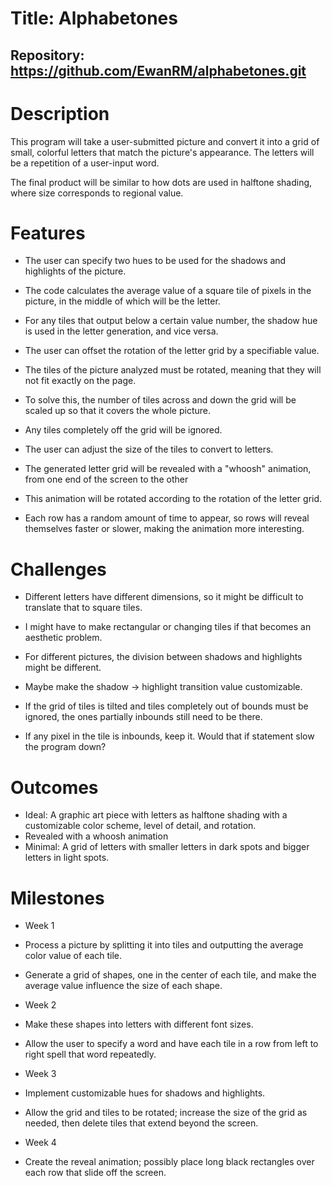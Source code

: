 # Title: Alphabetones
## Repository: https://github.com/EwanRM/alphabetones.git

# Description

This program will take a user-submitted picture and convert it into a grid of small, colorful letters that match the picture's appearance.
    The letters will be a repetition of a user-input word.

The final product will be similar to how dots are used in halftone shading, where size corresponds to regional value.

# Features

- The user can specify two hues to be used for the shadows and highlights of the picture.
 -  The code calculates the average value of a square tile of pixels in the picture, in the middle of which will be the letter.
 -  For any tiles that output below a certain value number, the shadow hue is used in the letter generation, and vice versa.

- The user can offset the rotation of the letter grid by a specifiable value.
 -  The tiles of the picture analyzed must be rotated, meaning that they will not fit exactly on the page.
 -  To solve this, the number of tiles across and down the grid will be scaled up so that it covers the whole picture.
 -  Any tiles completely off the grid will be ignored.

- The user can adjust the size of the tiles to convert to letters.
 -  The generated letter grid will be revealed with a "whoosh" animation, from one end of the screen to the other
 -  This animation will be rotated according to the rotation of the letter grid.
 -  Each row has a random amount of time to appear, so rows will reveal themselves faster or slower, making the animation more interesting.
    
# Challenges

- Different letters have different dimensions, so it might be difficult to translate that to square tiles.
 -  I might have to make rectangular or changing tiles if that becomes an aesthetic problem.

- For different pictures, the division between shadows and highlights might be different.
 -  Maybe make the shadow -> highlight transition value customizable.

- If the grid of tiles is tilted and tiles completely out of bounds must be ignored, the ones partially inbounds still need to be there.
 -  If any pixel in the tile is inbounds, keep it. Would that if statement slow the program down?

# Outcomes

- Ideal: A graphic art piece with letters as halftone shading with a customizable color scheme, level of detail, and rotation.
 -  Revealed with a whoosh animation
 -  Minimal: A grid of letters with smaller letters in dark spots and bigger letters in light spots.

# Milestones

- Week 1
 -  Process a picture by splitting it into tiles and outputting the average color value of each tile.
 -  Generate a grid of shapes, one in the center of each tile, and make the average value influence the size of each shape.

- Week 2
 -  Make these shapes into letters with different font sizes.
 -  Allow the user to specify a word and have each tile in a row from left to right spell that word repeatedly.

- Week 3
 -  Implement customizable hues for shadows and highlights.
 -  Allow the grid and tiles to be rotated; increase the size of the grid as needed, then delete tiles that extend beyond the screen.

- Week 4
 -  Create the reveal animation; possibly place long black rectangles over each row that slide off the screen.